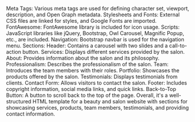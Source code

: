 Meta Tags: Various meta tags are used for defining character set, viewport, description, and Open Graph metadata.
Stylesheets and Fonts: External CSS files are linked for styles, and Google Fonts are imported.
FontAwesome: FontAwesome library is included for icon usage.
Scripts: JavaScript libraries like jQuery, Bootstrap, Owl Carousel, Magnific Popup, etc., are included.
Navigation: Bootstrap navbar is used for the navigation menu.
Sections:
Header: Contains a carousel with two slides and a call-to-action button.
Services: Displays different services provided by the salon.
About: Provides information about the salon and its philosophy.
Professionalism: Describes the professionalism of the salon.
Team: Introduces the team members with their roles.
Portfolio: Showcases the products offered by the salon.
Testimonials: Displays testimonials from clients.
Contact Form: Allows visitors to contact the salon.
Footer: Includes copyright information, social media links, and quick links.
Back-to-Top Button: A button to scroll back to the top of the page.
Overall, it's a well-structured HTML template for a beauty and salon website with sections for showcasing services, products, team members, testimonials, and providing contact information.
